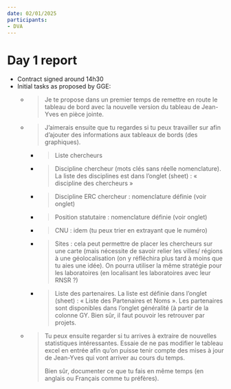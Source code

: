 ```yaml
---
date: 02/01/2025
participants:
- DVA
---
```


# Day 1 report
- Contract signed around 14h30
- Initial tasks as proposed by GGE:
  - > Je te propose dans un premier temps de remettre en route le tableau de bord avec la nouvelle version du tableau de Jean-Yves en pièce jointe.
  - > 
    > J’aimerais ensuite que tu regardes si tu peux travailler sur afin d’ajouter des informations aux tableaux de bords (des graphiques).
    - > Liste chercheurs
    - > Discipline chercheur (mots clés sans réelle nomenclature). La liste des disciplines est dans l’onglet (sheet) : « discipline des chercheurs »
    - > Discipline ERC chercheur : nomenclature définie (voir onglet)
    - > Position statutaire : nomenclature définie (voir onglet)
    - > CNU : idem (tu peux trier en extrayant que le numéro)
    - > Sites : cela peut permettre de placer les chercheurs sur une carte (mais nécessite de savoir relier les villes/ régions à une géolocalisation (on y réfléchira plus tard à moins que tu aies une idée). On pourra utiliser la même stratégie pour les laboratoires (en localisant les laboratoires avec leur RNSR ?)
    - > Liste des partenaires. La liste est définie dans l’onglet (sheet) : « Liste des Partenaires et Noms ».  Les partenaires sont disponibles dans l’onglet généralité (à partir de la colonne GY. Bien sûr, il faut pouvoir les retrouver par projets.
  - > Tu peux ensuite regarder si tu arrives à extraire de nouvelles statistiques intéressantes. Essaie de ne pas modifier le tableau excel en entrée afin qu’on puisse tenir compte des mises à jour de Jean-Yves qui vont arriver au cours du temps.
    > 
    > Bien sûr, documenter ce que tu fais en même temps (en anglais ou Français comme tu préfères).
